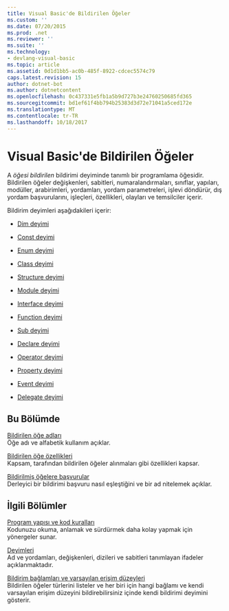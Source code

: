 ```yaml
---
title: Visual Basic'de Bildirilen Öğeler
ms.custom: ''
ms.date: 07/20/2015
ms.prod: .net
ms.reviewer: ''
ms.suite: ''
ms.technology:
- devlang-visual-basic
ms.topic: article
ms.assetid: 0d1d1bb5-ac0b-485f-8922-cdcec5574c79
caps.latest.revision: 15
author: dotnet-bot
ms.author: dotnetcontent
ms.openlocfilehash: 0c437331e5fb1a5b9d727b3e24760250685fd365
ms.sourcegitcommit: bd1ef61f4bb794b25383d3d72e71041a5ced172e
ms.translationtype: MT
ms.contentlocale: tr-TR
ms.lasthandoff: 10/18/2017
---
```

# <a name="declared-elements-in-visual-basic"></a>Visual Basic'de Bildirilen Öğeler
A *öğesi bildirilen* bildirimi deyiminde tanımlı bir programlama öğesidir. Bildirilen öğeler değişkenleri, sabitleri, numaralandırmaları, sınıflar, yapıları, modüller, arabirimleri, yordamları, yordam parametreleri, işlevi döndürür, dış yordam başvurularını, işleçleri, özellikleri, olayları ve temsilciler içerir.  
  
 Bildirim deyimleri aşağıdakileri içerir:  
  
-   [Dim deyimi](../../../../visual-basic/language-reference/statements/dim-statement.md)  
  
-   [Const deyimi](../../../../visual-basic/language-reference/statements/const-statement.md)  
  
-   [Enum deyimi](../../../../visual-basic/language-reference/statements/enum-statement.md)  
  
-   [Class deyimi](../../../../visual-basic/language-reference/statements/class-statement.md)  
  
-   [Structure deyimi](../../../../visual-basic/language-reference/statements/structure-statement.md)  
  
-   [Module deyimi](../../../../visual-basic/language-reference/statements/module-statement.md)  
  
-   [Interface deyimi](../../../../visual-basic/language-reference/statements/interface-statement.md)  
  
-   [Function deyimi](../../../../visual-basic/language-reference/statements/function-statement.md)  
  
-   [Sub deyimi](../../../../visual-basic/language-reference/statements/sub-statement.md)  
  
-   [Declare deyimi](../../../../visual-basic/language-reference/statements/declare-statement.md)  
  
-   [Operator deyimi](../../../../visual-basic/language-reference/statements/operator-statement.md)  
  
-   [Property deyimi](../../../../visual-basic/language-reference/statements/property-statement.md)  
  
-   [Event deyimi](../../../../visual-basic/language-reference/statements/event-statement.md)  
  
-   [Delegate deyimi](../../../../visual-basic/language-reference/statements/delegate-statement.md)  
  
## <a name="in-this-section"></a>Bu Bölümde  
 [Bildirilen öğe adları](../../../../visual-basic/programming-guide/language-features/declared-elements/declared-element-names.md)  
 Öğe adı ve alfabetik kullanım açıklar.  
  
 [Bildirilen öğe özellikleri](../../../../visual-basic/programming-guide/language-features/declared-elements/declared-element-characteristics.md)  
 Kapsam, tarafından bildirilen öğeler alınmaları gibi özellikleri kapsar.  
  
 [Bildirilmiş öğelere başvurular](../../../../visual-basic/programming-guide/language-features/declared-elements/references-to-declared-elements.md)  
 Derleyici bir bildirimi başvuru nasıl eşleştiğini ve bir ad nitelemek açıklar.  
  
## <a name="related-sections"></a>İlgili Bölümler  
 [Program yapısı ve kod kuralları](../../../../visual-basic/programming-guide/program-structure/program-structure-and-code-conventions.md)  
 Kodunuzu okuma, anlamak ve sürdürmek daha kolay yapmak için yönergeler sunar.  
  
 [Deyimleri](../../../../visual-basic/language-reference/statements/index.md)  
 Ad ve yordamları, değişkenleri, dizileri ve sabitleri tanımlayan ifadeler açıklanmaktadır.  
  
 [Bildirim bağlamları ve varsayılan erişim düzeyleri](../../../../visual-basic/language-reference/statements/declaration-contexts-and-default-access-levels.md)  
 Bildirilen öğeler türlerini listeler ve her biri için hangi bağlamı ve kendi varsayılan erişim düzeyini bildirebilirsiniz içinde kendi bildirimi deyimini gösterir.
